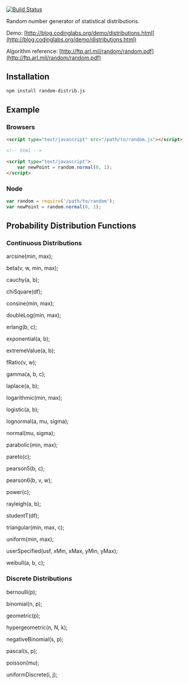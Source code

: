[![Build Status](https://travis-ci.org/ericzhang-cn/random.js.png)](https://travis-ci.org/ericzhang-cn/random.js])

Random number generator of statistical distributions.

Demo: [http://blog.codinglabs.org/demo/distributions.html](http://blog.codinglabs.org/demo/distributions.html)

Algorithm reference: [http://ftp.arl.mil/random/random.pdf](http://ftp.arl.mil/random/random.pdf)


## Installation
```bash
npm install random-distrib.js
```

## Example
### Browsers
```html
<script type="text/javascript" src="/path/to/random.js"></script>

<!-- html -->

<script type="text/javascript">
    var newPoint = random.normal(0, 1);
</script>
```

### Node
```javascript
var random = require('/path/to/random');
var newPoint = random.normal(0, 1);
```

## Probability Distribution Functions
### Continuous Distributions
arcsine(min, max); 

beta(v, w, min, max); 

cauchy(a, b);

chiSquare(df);

consine(min, max);

doubleLog(min, max);

erlang(b, c);

exponential(a, b);

extremeValue(a, b);

fRatio(v, w);

gamma(a, b, c);

laplace(a, b);

logarithmic(min, max);

logistic(a, b);

lognormal(a, mu, sigma);

normal(mu, sigma);

parabolic(min, max);

pareto(c);

pearson5(b, c);

pearson6(b, v, w);

power(c);

rayleigh(a, b);

studentT(df);

triangular(min, max, c);

uniform(min, max);

userSpecified(usf, xMin, xMax, yMin, yMax);

weibull(a, b, c);

### Discrete Distributions
bernoulli(p);

binomial(n, p);

geometric(p);

hypergeometric(n, N, k);

negativeBinomial(s, p);

pascal(s, p);

poisson(mu);

uniformDiscrete(i, j);

